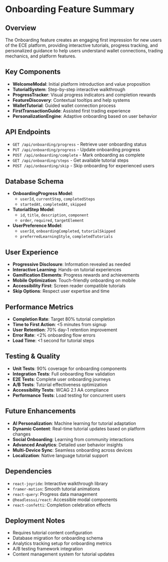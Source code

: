 # Onboarding Feature Summary

## Overview
The Onboarding feature creates an engaging first impression for new users of the ECE platform, providing interactive tutorials, progress tracking, and personalized guidance to help users understand wallet connections, trading mechanics, and platform features.

## Key Components
- **WelcomeModal**: Initial platform introduction and value proposition
- **TutorialSystem**: Step-by-step interactive walkthrough
- **ProgressTracker**: Visual progress indicators and completion rewards
- **FeatureDiscovery**: Contextual tooltips and help systems
- **WalletTutorial**: Guided wallet connection process
- **FirstTransactionGuide**: Assisted first trading experience
- **PersonalizationEngine**: Adaptive onboarding based on user behavior

## API Endpoints
- `GET /api/onboarding/progress` - Retrieve user onboarding status
- `PUT /api/onboarding/progress` - Update onboarding progress
- `POST /api/onboarding/complete` - Mark onboarding as complete
- `GET /api/onboarding/steps` - Get available tutorial steps
- `POST /api/onboarding/skip` - Skip onboarding for experienced users

## Database Schema
- **OnboardingProgress Model**:
  - `userId`, `currentStep`, `completedSteps`
  - `startedAt`, `completedAt`, `skipped`
- **TutorialStep Model**:
  - `id`, `title`, `description`, `component`
  - `order`, `required`, `targetElement`
- **UserPreference Model**:
  - `userId`, `onboardingCompleted`, `tutorialSkipped`
  - `preferredLearningStyle`, `completedTutorials`

## User Experience
- **Progressive Disclosure**: Information revealed as needed
- **Interactive Learning**: Hands-on tutorial experiences
- **Gamification Elements**: Progress rewards and achievements
- **Mobile Optimization**: Touch-friendly onboarding on mobile
- **Accessibility First**: Screen reader compatible tutorials
- **Skip Options**: Respect user expertise and time

## Performance Metrics
- **Completion Rate**: Target 80% tutorial completion
- **Time to First Action**: <5 minutes from signup
- **User Retention**: 70% day-1 retention improvement
- **Error Rate**: <2% onboarding flow errors
- **Load Time**: <1 second for tutorial steps

## Testing & Quality
- **Unit Tests**: 90% coverage for onboarding components
- **Integration Tests**: Full onboarding flow validation
- **E2E Tests**: Complete user onboarding journeys
- **A/B Tests**: Tutorial effectiveness optimization
- **Accessibility Tests**: WCAG 2.1 AA compliance
- **Performance Tests**: Load testing for concurrent users

## Future Enhancements
- **AI Personalization**: Machine learning for tutorial adaptation
- **Dynamic Content**: Real-time tutorial updates based on platform changes
- **Social Onboarding**: Learning from community interactions
- **Advanced Analytics**: Detailed user behavior insights
- **Multi-Device Sync**: Seamless onboarding across devices
- **Localization**: Native language tutorial support

## Dependencies
- `react-joyride`: Interactive walkthrough library
- `framer-motion`: Smooth tutorial animations
- `react-query`: Progress data management
- `@headlessui/react`: Accessible modal components
- `react-confetti`: Completion celebration effects

## Deployment Notes
- Requires tutorial content configuration
- Database migration for onboarding schema
- Analytics tracking setup for onboarding metrics
- A/B testing framework integration
- Content management system for tutorial updates
